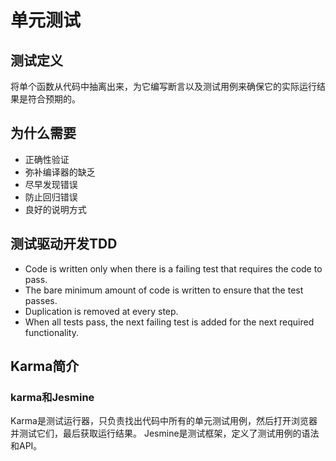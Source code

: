 # 单元测试

## 测试定义
将单个函数从代码中抽离出来，为它编写断言以及测试用例来确保它的实际运行结果是符合预期的。



## 为什么需要

* 正确性验证
* 弥补编译器的缺乏
* 尽早发现错误
* 防止回归错误
* 良好的说明方式


## 测试驱动开发TDD

* Code is written only when there is a failing test that requires the code to pass.
* The bare minimum amount of code is written to ensure that the test passes.
* Duplication is removed at every step.
* When all tests pass, the next failing test is added for the next required functionality.


## Karma简介

### karma和Jesmine

Karma是测试运行器，只负责找出代码中所有的单元测试用例，然后打开浏览器并测试它们，最后获取运行结果。
Jesmine是测试框架，定义了测试用例的语法和API。


